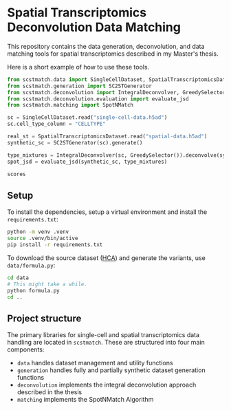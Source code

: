 
# Spatial Transcriptomics Deconvolution Data Matching

This repository contains the data generation, deconvolution, and data matching tools for spatial transcriptomics described in my Master's thesis.


Here is a short example of how to use these tools.
```python
from scstmatch.data import SingleCellDataset, SpatialTranscriptomicsDataset
from scstmatch.generation import SC2STGenerator
from scstmatch.deconvolution import IntegralDeconvolver, GreedySelector
from scstmatch.deconvolution.evaluation import evaluate_jsd
from scstmatch.matching import SpotNMatch

sc = SingleCellDataset.read("single-cell-data.h5ad")
sc.cell_type_column = "CELLTYPE"

real_st = SpatialTranscriptomicsDataset.read("spatial-data.h5ad")
synthetic_sc = SC2STGenerator(sc).generate()

type_mixtures = IntegralDeconvolver(sc, GreedySelector()).deconvolve(synthetic_sc)
spot_jsd = evaluate_jsd(synthetic_sc, type_mixtures)

scores

```


## Setup

To install the dependencies, setup a virtual environment and install the `requirements.txt`:
```bash
python -m venv .venv
source .venv/bin/active
pip install -r requirements.txt
```

To download the source dataset ([HCA](https://www.heartcellatlas.org)) and generate the variants, use `data/formula.py`:
```bash
cd data
# This might take a while.
python formula.py
cd ..
```

## Project structure

The primary libraries for single-cell and spatial transcriptomics data handling are located in `scstmatch`.
These are structured into four main components:
* `data` handles dataset management and utility functions
* `generation` handles fully and partially synthetic dataset generation functions
* `deconvolution` implements the integral deconvolution approach described in the thesis
* `matching` implements the SpotNMatch Algorithm
